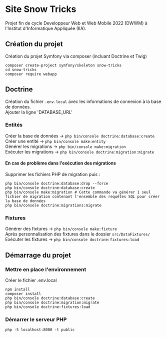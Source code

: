 # Site Snow Tricks

Projet fin de cycle Developpeur Web et Web Mobile 2022 (DWWM) à l'Institut d'Informatique Appliquée (IIA).

## Création du projet

Création du projet Symfony via composer (incluant Doctrine et Twig)

```shell
composer create-project symfony/skeleton snow-tricks
cd snow-tricks
composer require webapp
```

## Doctrine

Création du fichier ```.env.local``` avec les informations de connexion à la base de données.  
Ajouter la ligne 'DATABASE_URL'

### Entités

Créer la base de données -> ```php bin/console doctrine:database:create```  
Créer une entité -> ```php bin/console make:entity```  
Générer les migrations -> ```php bin/console make:migration```  
Exécuter les migrations -> ```php bin/console doctrine:migration:migrate```  

#### En cas de problème dans l'exécution des migrations  

Supprimer les fichiers PHP de migration puis :

```shell
php bin/console doctrine:database:drop --force
php bin/console doctrine:database:create
php bin/console make:migration # Cette commande va générer 1 seul fichier de migration contenant l'ensemble des requêtes SQL pour créer la base de données
php bin/console doctrine:migrations:migrate
```

### Fixtures

Générer des fixtures -> ```php bin/console make:fixture```  
Après personnalisation des fixtures dans le dossier ```src/DataFixtures/```  
Exécuter les fixtures -> ```php bin/console doctrine:fixtures:load```  


## Démarrage du projet

### Mettre en place l'environnement

Créer le fichier .env.local

```shell
npm install
composer install
php bin/console doctrine:database:create
php bin/console doctrine:migration:migrate
php bin/console doctrine:fixtures:load
```

### Démarrer le serveur PHP

```shell
php -S localhost:8000 -t public
```